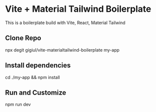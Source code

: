 # Vite + Material Tailwind Boilerplate
This is a boilerplate build with Vite, React, Material Tailwind

## Clone Repo
npx degit gigiul/vite-materialtailwind-boilerplate my-app

## Install dependencies
cd ./my-app && npm install

## Run and Customize
npm run dev
